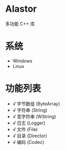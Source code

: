 # Alastor
多功能 C++ 库
# 系统
- Windows
- Linux
# 功能列表
- √ 字节数组 (ByteArray)
- √ 字符串 (String)
- √ 宽字符串 (WString)
- √ 日志 (Logger)
- √ 文件 (File)
- √ 目录 (Director)
- √ 编码 (Codec)
